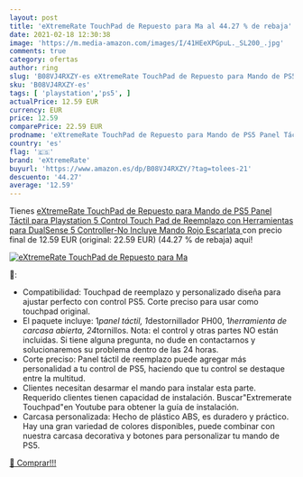 ```yaml
---
layout: post
title: 'eXtremeRate TouchPad de Repuesto para Ma al 44.27 % de rebaja'
date: 2021-02-18 12:30:38
image: 'https://m.media-amazon.com/images/I/41HEeXPGpuL._SL200_.jpg'
comments: true
category: ofertas
author: ring
slug: 'B08VJ4RXZY-es eXtremeRate TouchPad de Repuesto para Mando de PS5 Panel...'
sku: 'B08VJ4RXZY-es'
tags: [ 'playstation','ps5', ]
actualPrice: 12.59 EUR
currency: EUR
price: 12.59
comparePrice: 22.59 EUR
prodname: 'eXtremeRate TouchPad de Repuesto para Mando de PS5 Panel Táctil para Playstation 5 Control Touch Pad de Reemplazo con Herramientas para DualSense 5 Controller-No Incluye Mando Rojo Escarlata '
country: 'es'
flag: '🇪🇸'
brand: 'eXtremeRate'
buyurl: 'https://www.amazon.es/dp/B08VJ4RXZY/?tag=tolees-21'
descuento: '44.27'
average: '12.59'
---
```


Tienes [eXtremeRate TouchPad de Repuesto para Mando de PS5 Panel Táctil para Playstation 5 Control Touch Pad de Reemplazo con Herramientas para DualSense 5 Controller-No Incluye Mando Rojo Escarlata ](https://www.amazon.es/dp/B08VJ4RXZY/?tag=tolees-21) con precio final de  12.59 EUR (original: 22.59 EUR) (44.27 %  de rebaja) aqui!

[![eXtremeRate TouchPad de Repuesto para Ma](https://m.media-amazon.com/images/I/41HEeXPGpuL._SL200_.jpg)](https://www.amazon.es/dp/B08VJ4RXZY/?tag=tolees-21)

🔎:

- Compatibilidad: Touchpad de reemplazo y personalizado diseña para ajustar perfecto con control PS5. Corte preciso para usar como touchpad original.
- El paquete incluye: 1*panel táctil, 1*destornillador PH00, 1*herramienta de carcasa abierta, 24*tornillos. Nota: el control y otras partes NO están incluidas. Si tiene alguna pregunta, no dude en contactarnos y solucionaremos su problema dentro de las 24 horas.
- Corte preciso: Panel táctil de reemplazo puede agregar más personalidad a tu control de PS5, haciendo que tu control se destaque entre la multitud.
- Clientes necesitan desarmar el mando para instalar esta parte. Requerido clientes tienen capacidad de instalación. Buscar"Extremerate Touchpad"en Youtube para obtener la guía de instalación.
- Carcasa personalizada: Hecho de plástico ABS, es duradero y práctico. Hay una gran variedad de colores disponibles, puede combinar con nuestra carcasa decorativa y botones para personalizar tu mando de PS5.

[🛒 Comprar!!!](https://www.amazon.es/dp/B08VJ4RXZY/?tag=tolees-21)
